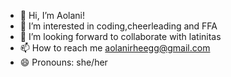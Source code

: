 - 👋 Hi, I’m Aolani!
- 👀 I’m interested in coding,cheerleading and FFA
- 💞️ I’m looking forward to collaborate with latinitas  
- 📫 How to reach me aolanirheegg@gmail.com
- 😄 Pronouns: she/her 
 

<!---
Aolanirheegg/Aolanirheegg is a ✨ special ✨ repository because its `README.md` (this file) appears on your GitHub profile.
You can click the Preview link to take a look at your changes.
--->

